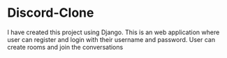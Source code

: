 # Discord-Clone
I have created this project using Django. This is an web application where user can register and login with their username and password. User can create rooms and join the conversations
